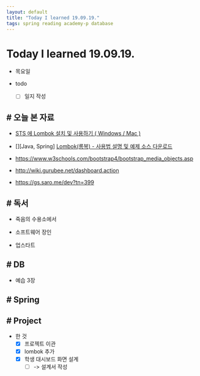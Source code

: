 ```yaml
---
layout: default
title: "Today I learned 19.09.19."
tags: spring reading academy-p database
---
```


# Today I learned 19.09.19.
- 목요일
- todo

  - [ ] 일지 작성



## # 오늘 본 자료

- [STS 에 Lombok 설치 및 사용하기 ( Windows / Mac )](https://duzi077.tistory.com/142)

- [][Java, Spring] [Lombok(롬복) - 사용법 설명 및 예제 소스 다운로드](https://niceman.tistory.com/99)

- https://www.w3schools.com/bootstrap4/bootstrap_media_objects.asp

- http://wiki.gurubee.net/dashboard.action

- https://gs.saro.me/dev?tn=399

  

## # 독서

- 죽음의 수용소에서

- 소프트웨어 장인

- 업스타트

  

## # DB

- 예습 3장



## # Spring



## # Project

- 한 것
  - [x] 프로젝트 이관
  - [x] lombok 추가
  - [x] 학생 대시보드 화면 설계
    - [ ] -> 설계서 작성